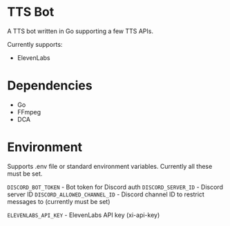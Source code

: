 # TTS Bot
A TTS bot written in Go supporting a few TTS APIs.

Currently supports:
- ElevenLabs

# Dependencies
- Go
- FFmpeg
- DCA

# Environment
Supports .env file or standard environment variables. Currently all these must be set.  

`DISCORD_BOT_TOKEN` - Bot token for Discord auth
`DISCORD_SERVER_ID` - Discord server ID
`DISCORD_ALLOWED_CHANNEL_ID` - Discord channel ID to restrict messages to (currently must be set)

`ELEVENLABS_API_KEY` - ElevenLabs API key (xi-api-key)